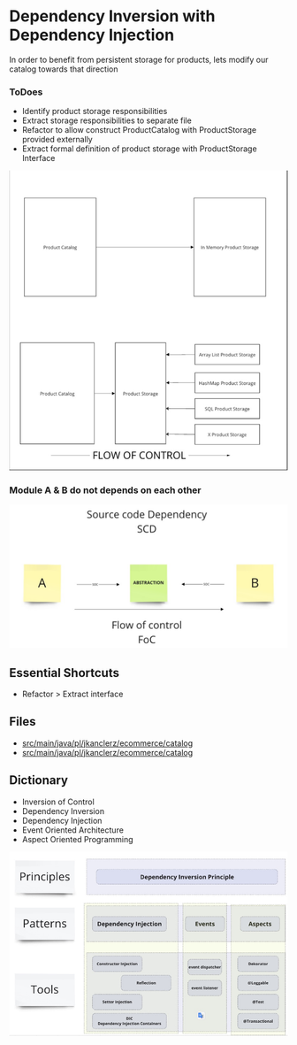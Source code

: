 # Dependency Inversion with Dependency Injection

In order to benefit from persistent storage for products, lets modify our catalog towards 
that direction

### ToDoes
- Identify product storage responsibilities
- Extract storage responsibilities to separate file
- Refactor to allow construct ProductCatalog with ProductStorage provided externally
- Extract formal definition of product storage with ProductStorage Interface

![Refactor stages](assets/04__refactor.jpg)

### Module A & B do not depends on each other

![Dependency graph](assets/04__scd-foc.jpg)

## Essential Shortcuts
* Refactor > Extract interface

## Files
* [src/main/java/pl/jkanclerz/ecommerce/catalog](../src/test/java/pl/jkanclerz/ecommerce/catalog)
* [src/main/java/pl/jkanclerz/ecommerce/catalog](../src/test/java/pl/jkanclerz/ecommerce/catalog)


## Dictionary
* Inversion of Control
* Dependency Inversion
* Dependency Injection
* Event Oriented Architecture
* Aspect Oriented Programming

![Dependency Inversion](assets/04__dip.jpg)